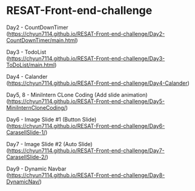 # RESAT-Front-end-challenge
Day2 - CountDownTimer <br>
(https://chyun7114.github.io/RESAT-Front-end-challenge/Day2-CountDownTimer/main.html)

Day3 - TodoList<br>
(https://chyun7114.github.io/RESAT-Front-end-challenge/Day3-ToDoList/main.html)

Day4 - Calander<br>
(https://chyun7114.github.io/RESAT-Front-end-challenge/Day4-Calander)

Day5, 8 - MiniIntern CLone Coding (Add slide animation)<br>
(https://chyun7114.github.io/RESAT-Front-end-challenge/Day5-MiniInternCloneCoding/)

Day6 - Image Slide #1 (Button Slide)<br>
(https://chyun7114.github.io/RESAT-Front-end-challenge/Day6-CarasellSlide-1/)

Day7 - Image Slide #2 (Auto Slide)<br>
(https://chyun7114.github.io/RESAT-Front-end-challenge/Day7-CarasellSlide-2/)

Day9 - Dynamic Navbar<br>
(https://chyun7114.github.io/RESAT-Front-end-challenge/Day8-DynamicNav/)
